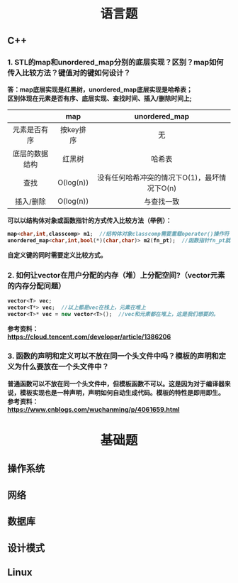 # <center> <b> 语言题
## <b> C++
### 1. STL的map和unordered_map分别的底层实现？区别？map如何传入比较方法？键值对的键如何设计？  
答：map底层实现是红黑树，unordered_map底层实现是哈希表；  
区别体现在元素是否有序、底层实现、查找时间、插入/删除时间上;  

|       | map | unordered_map     |  
| :---:       |    :----:   |  :---: |  
| 元素是否有序      | 按key排序|无|  
| 底层的数据结构   | 红黑树        | 哈希表     |  
|查找|O(log(n))|没有任何哈希冲突的情况下O(1)，最坏情况下O(n)  
|插入/删除|O(log(n))|与查找一致|  

可以以结构体对象或函数指针的方式传入比较方法（举例）：  
```c++
map<char,int,classcomp> m1;  //结构体对象classcomp需要重载operator()操作符
unordered_map<char,int,bool(*)(char,char)> m2(fn_pt);  //函数指针fn_pt就是比较函数
```  
自定义键的同时需要定义比较方式。
### 2. 如何让vector在用户分配的内存（堆）上分配空间?（vector元素的内存分配问题）  
```c++
vector<T> vec;  
vector<T*> vec;  //以上都是vec在栈上，元素在堆上
vector<T>* vec = new vector<T>();  //vec和元素都在堆上，这是我们想要的。
```  
参考资料：  
https://cloud.tencent.com/developer/article/1386206  
### 3. 函数的声明和定义可以不放在同一个头文件中吗？模板的声明和定义为什么要放在一个头文件中？  
普通函数可以不放在同一个头文件中，但模板函数不可以。这是因为对于编译器来说，模板实现也是一种声明，声明如何自动生成代码。模板的特性是即用即生。  
参考资料：  
https://www.cnblogs.com/wuchanming/p/4061659.html  

# <center> <b> 基础题
## <b> 操作系统
## <b> 网络
## <b> 数据库
## <b> 设计模式
## <b> Linux